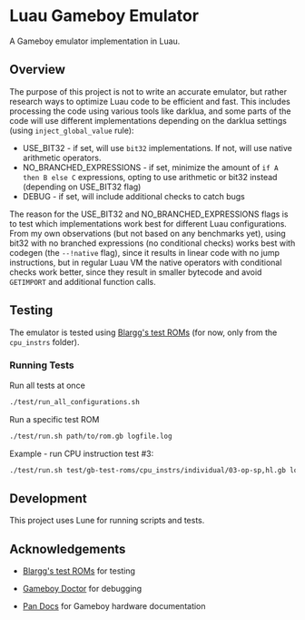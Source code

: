 # Luau Gameboy Emulator

A Gameboy emulator implementation in Luau.

## Overview

The purpose of this project is not to write an accurate emulator, but rather research ways to optimize Luau code to be efficient and fast. This includes processing the code using various tools like darklua, and some parts of the code will use different implementations depending on the darklua settings (using `inject_global_value` rule):
 * USE_BIT32 - if set, will use `bit32` implementations. If not, will use native arithmetic operators.
 * NO_BRANCHED_EXPRESSIONS - if set, minimize the amount of `if A then B else C` expressions, opting to use arithmetic or bit32 instead (depending on USE_BIT32 flag)
 * DEBUG - if set, will include additional checks to catch bugs

The reason for the USE_BIT32 and NO_BRANCHED_EXPRESSIONS flags is to test which implementations work best for different Luau configurations. From my own observations (but not based on any benchmarks yet), using bit32 with no branched expressions (no conditional checks) works best with codegen (the `--!native` flag), since it results in linear code with no jump instructions, but in regular Luau VM the native operators with conditional checks work better, since they result in smaller bytecode and avoid `GETIMPORT` and additional function calls.

## Testing

The emulator is tested using [Blargg's test ROMs](https://github.com/retrio/gb-test-roms) (for now, only from the `cpu_instrs` folder).

### Running Tests

Run all tests at once
```bash
./test/run_all_configurations.sh
```

Run a specific test ROM
```bash
./test/run.sh path/to/rom.gb logfile.log
```

Example - run CPU instruction test #3:
```bash
./test/run.sh test/gb-test-roms/cpu_instrs/individual/03-op-sp,hl.gb log.txt
```

## Development

This project uses Lune for running scripts and tests.

## Acknowledgements

 - [Blargg's test ROMs](https://github.com/retrio/gb-test-roms) for testing

 - [Gameboy Doctor](https://github.com/robert/gameboy-doctor) for debugging

 - [Pan Docs](https://gbdev.io/pandocs/) for Gameboy hardware documentation
